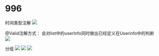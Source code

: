 # 996

时间类型注解
![](https://bhh-bucket.oss-cn-beijing.aliyuncs.com/markdownpic/20201208101834.png)

@Valid注解方式：
会对list中的userInfo同时做出已经定义在Userinfo中的判断
![](https://bhh-bucket.oss-cn-beijing.aliyuncs.com/markdownpic/20201208102812.png)

分组
![](https://bhh-bucket.oss-cn-beijing.aliyuncs.com/markdownpic/20201208103947.png)
![](https://bhh-bucket.oss-cn-beijing.aliyuncs.com/markdownpic/20201208104037.png)
![](https://bhh-bucket.oss-cn-beijing.aliyuncs.com/markdownpic/20201208104103.png)
